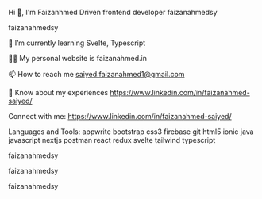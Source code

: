 Hi 👋, I'm Faizanhmed
Driven frontend developer
faizanahmedsy

faizanahmedsy

🌱 I’m currently learning Svelte, Typescript

👨‍💻 My personal website is faizanahmed.in

📫 How to reach me saiyed.faizanahmed1@gmail.com

📄 Know about my experiences https://www.linkedin.com/in/faizanahmed-saiyed/

Connect with me:
https://www.linkedin.com/in/faizanahmed-saiyed/

Languages and Tools:
appwrite bootstrap css3 firebase git html5 ionic java javascript nextjs postman react redux svelte tailwind typescript

faizanahmedsy

 faizanahmedsy

faizanahmedsy

